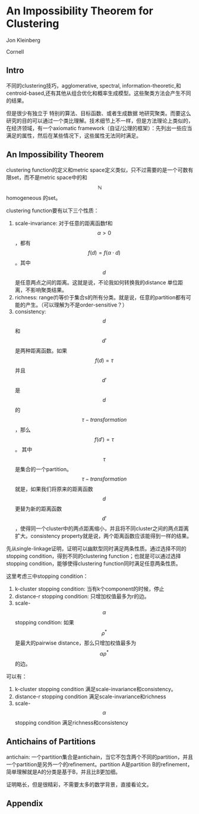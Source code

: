 # An Impossibility Theorem for Clustering

Jon Kleinberg

Cornell

## Intro

不同的clustering技巧，agglomerative, spectral, information-theoretic,和centroid-based,还有其他从组合优化和概率生成模型。这些聚类方法会产生不同的结果。

但是很少有独立于 特别的算法、目标函数、或者生成数据 地研究聚类。而要这么研究的目的可以通过一个类比理解。技术细节上不一样，但是方法理论上类似的，在经济领域，有一个axiomatic framework（自证/公理的框架）：先列出一些应当满足的属性，然后在某些情况下，这些属性无法同时满足。

## An Impossibility Theorem

clustering function的定义和metric space定义类似，只不过需要的是一个可数有限set，而不是metric space中的和$$\mathbb{N}$$ homogeneous 的set。

clustering function要有以下三个性质：

1. scale-invariance: 对于任意的距离函数f和$$\alpha > 0$$，都有$$f(d) = f(\alpha \cdot d)$$。其中$$d$$是任意两点之间的距离。这就是说，不论我如何转换我的distance 单位距离，不影响聚类结果。
2. richness: range(f)等价于集合s的所有分类。就是说，任意的partition都有可能的产生。（可以理解为不是order-sensitive？）
3. consistency: $$d$$和$$d'$$是两种距离函数。如果$$f(d)=\tau$$并且$$d'$$是$$d$$的$$\tau-transformation$$，那么$$f(d')=\tau$$。
其中$$\tau$$是集合的一个partition。$$\tau-transformation$$就是，如果我们将原来的距离函数$$d$$更替为新的距离函数$$d'$$，使得同一个cluster中的两点距离缩小，并且将不同cluster之间的两点距离扩大。consistency property就是说，两个距离函数应该能得到一样的结果。

先从single-linkage证明，证明可以幽默型同时满足两条性质。通过选择不同的stopping condition，得到不同的clustering function；也就是可以通过选择stopping condition，能够使得clustering function同时满足任意两条性质。

这里考虑三中stopping condition：

1. k-cluster stopping condition: 当有k个component的时候，停止
2. distance-r stopping condition: 只增加权值最多为r的边。
3. scale-$$\alpha$$ stopping condition: 如果$$\rho^*$$是最大的pairwise distance，那么只增加权值最多为$$\alpha \rho^*$$的边。

可以有：

1. k-cluster stopping condition 满足scale-invariance和consistency。
2. distance-r stopping condition 满足scale-invariance和richness
3. scale-$$\alpha$$ stopping condition 满足richness和consistency

## Antichains of Partitions

antichain: 一个partition集合是antichain，当它不包含两个不同的partition，并且一个partition是另外一个的refinement。partition A是partition B的refinement，简单理解就是A的分类是基于B，并且比B更加细。

证明略长，但是很精彩，不需要太多的数学背景，直接看论文。

## Appendix
